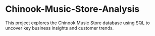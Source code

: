 # Chinook-Music-Store-Analysis
This project explores the Chinook Music Store database using SQL to uncover key business insights and customer trends. 
